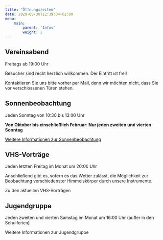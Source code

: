 ```yaml
---
title: "Öffnungszeiten"
date: 2020-08-30T12:39:04+02:00
menu:
    main: 
        parent: 'Infos'
        weight: 2
---
```


## Vereinsabend

Freitags ab 19:00 Uhr

Besucher sind recht herzlich willkommen. Der Eintritt ist frei!

Kontaktieren Sie uns bitte vorher per Mail, denn wir möchten nicht, dass Sie vor verschlossenen Türen stehen.

## Sonnenbeobachtung

Jeden Sonntag von 10:30 bis 13:00 Uhr

**Von Oktober bis einschließlich Februar: Nur jeden zweiten und vierten Sonntag**

[Weitere Informationen zur Sonnenbeobachtung](/ueber-uns/sonnenbeobachtung)

## VHS-Vorträge

Jeden letzten Freitag im Monat um 20:00 Uhr

Anschließend gibt es, sofern es das Wetter zulässt, die Möglichkeit zur Beobachtung verschiedenster Himmelskörper durch unsere Instrumente.

Zu den aktuellen VHS-Vorträgen

## Jugendgruppe

Jeden zweiten und vierten Samstag im Monat um 16:00 Uhr (außer in den Schulferien)

Weitere Informationen zur Jugendgruppe